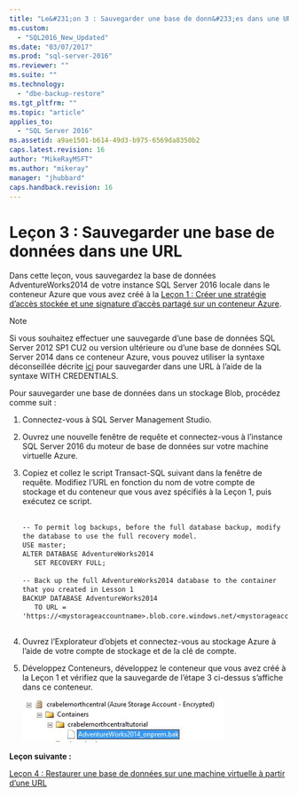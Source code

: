 ```yaml
---
title: "Le&#231;on 3 : Sauvegarder une base de donn&#233;es dans une URL | Microsoft Docs"
ms.custom: 
  - "SQL2016_New_Updated"
ms.date: "03/07/2017"
ms.prod: "sql-server-2016"
ms.reviewer: ""
ms.suite: ""
ms.technology: 
  - "dbe-backup-restore"
ms.tgt_pltfrm: ""
ms.topic: "article"
applies_to: 
  - "SQL Server 2016"
ms.assetid: a9ae1501-b614-49d3-b975-6569da8350b2
caps.latest.revision: 16
author: "MikeRayMSFT"
ms.author: "mikeray"
manager: "jhubbard"
caps.handback.revision: 16
---
```

# Le&#231;on 3 : Sauvegarder une base de donn&#233;es dans une URL
Dans cette leçon, vous sauvegardez la base de données AdventureWorks2014 de votre instance SQL Server 2016 locale dans le conteneur Azure que vous avez créé à la [Leçon 1 : Créer une stratégie d’accès stockée et une signature d’accès partagé sur un conteneur Azure](../relational-databases/lesson-1-create-stored-access-policy-and-shared-access-signature.md).  
  
> [!NOTE]  
> Si vous souhaitez effectuer une sauvegarde d’une base de données SQL Server 2012 SP1 CU2 ou version ultérieure ou d’une base de données SQL Server 2014 dans ce conteneur Azure, vous pouvez utiliser la syntaxe déconseillée décrite [ici](https://technet.microsoft.com/en-US/library/dn435916(v=sql.120).aspx) pour sauvegarder dans une URL à l’aide de la syntaxe WITH CREDENTIALS.  
  
Pour sauvegarder une base de données dans un stockage Blob, procédez comme suit :  
  
1.  Connectez-vous à SQL Server Management Studio.  
  
2.  Ouvrez une nouvelle fenêtre de requête et connectez-vous à l’instance SQL Server 2016 du moteur de base de données sur votre machine virtuelle Azure.  
  
3.  Copiez et collez le script Transact-SQL suivant dans la fenêtre de requête. Modifiez l’URL en fonction du nom de votre compte de stockage et du conteneur que vous avez spécifiés à la Leçon 1, puis exécutez ce script.  
  
    ```  
  
    -- To permit log backups, before the full database backup, modify the database to use the full recovery model.  
    USE master;  
    ALTER DATABASE AdventureWorks2014  
       SET RECOVERY FULL;  
  
    -- Back up the full AdventureWorks2014 database to the container that you created in Lesson 1  
    BACKUP DATABASE AdventureWorks2014   
       TO URL = 'https://<mystorageaccountname>.blob.core.windows.net/<mystorageaccountcontainername>/AdventureWorks2014_onprem.bak'  
  
    ```  
  
4.  Ouvrez l’Explorateur d’objets et connectez-vous au stockage Azure à l’aide de votre compte de stockage et de la clé de compte.  
  
5.  Développez Conteneurs, développez le conteneur que vous avez créé à la Leçon 1 et vérifiez que la sauvegarde de l’étape 3 ci-dessus s’affiche dans ce conteneur.  
  
    ![On-premises backup file appears as blob in Azure container](../relational-databases/media/0d060e51-012f-4c61-ab8d-16d461d0ffad.JPG "On-premises backup file appears as blob in Azure container")  
  
**Leçon suivante :**  
  
[Leçon 4 : Restaurer une base de données sur une machine virtuelle à partir d’une URL](../relational-databases/lesson-4-restore-database-to-virtual-machine-from-url.md)  
  
